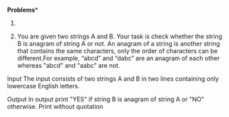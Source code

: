 
**********Problems***********


1. 

2. You are given two strings A and B. Your task is check whether the string B is anagram of string A or not. An anagram of a string is another string that contains the same characters, only the order of characters can be different.For example, “abcd” and “dabc” are an anagram of each other whereas "abcd" and "aabc" are not.

Input
The input consists of two strings A and B in two lines containing only lowercase English letters.

Output
In output print "YES" if string B is anagram of string A or "NO" otherwise. Print without quotation

